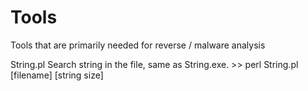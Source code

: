 # Tools   
Tools that are primarily needed for reverse / malware analysis

String.pl 
Search string in the file, same as String.exe. >> perl String.pl [filename] [string size]
